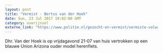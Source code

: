 ```yaml
---
layout: post
title: "Vermist - Bertus van der Hoek"
date: Sun, 23 Jul 2017 19:02:00 GMT
category: overijssel
externe_link: "https://www.politie.nl/gezocht-en-vermist/vermiste-volwassenen/2017/juli/bertus-van-der-hoek.html"
---
```


Dhr. Van der Hoek is op vrijdagavond 21-07 van huis vertrokken op een blauwe Union Arizona ouder model herenfiets.
